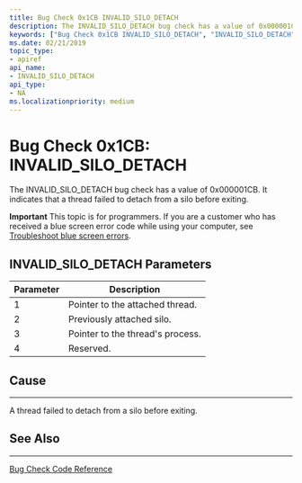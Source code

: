 ```yaml
---
title: Bug Check 0x1CB INVALID_SILO_DETACH
description: The INVALID_SILO_DETACH bug check has a value of 0x000001CB. It indicates that a thread failed to detach from a silo before exiting.
keywords: ["Bug Check 0x1CB INVALID_SILO_DETACH", "INVALID_SILO_DETACH"]
ms.date: 02/21/2019
topic_type:
- apiref
api_name:
- INVALID_SILO_DETACH
api_type:
- NA
ms.localizationpriority: medium
---
```


# Bug Check 0x1CB: INVALID\_SILO\_DETACH

The INVALID\_SILO\_DETACH bug check has a value of 0x000001CB. It indicates that a thread failed to detach from a silo before exiting.

**Important** This topic is for programmers. If you are a customer who has received a blue screen error code while using your computer, see [Troubleshoot blue screen errors](https://windows.microsoft.com/windows-10/troubleshoot-blue-screen-errors).
 

## INVALID\_SILO\_DETACH Parameters

|Parameter|Description|
|-------- |---------- |
|1| Pointer to the attached thread. |
|2| Previously attached silo. |
|3| Pointer to the thread's process. |
|4| Reserved. |


## Cause
-----
A thread failed to detach from a silo before exiting. 



## See Also
----------

[Bug Check Code Reference](bug-check-code-reference2.md)

